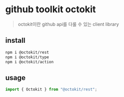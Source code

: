 # github toolkit octokit

> octokit이란 github api를 다룰 수 있는 client library

## install

```sh
npm i @octokit/rest
npm i @octokit/type
npm i @octokit/action
```

## usage

```ts
import { Octokit } from "@octokit/rest";
```
